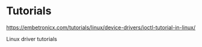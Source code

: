 # Tutorials
https://embetronicx.com/tutorials/linux/device-drivers/ioctl-tutorial-in-linux/

Linux driver tutorials
